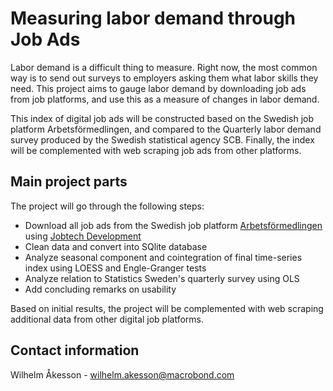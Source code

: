 # Measuring labor demand through Job Ads

Labor demand is a difficult thing to measure. Right now, the most common way is to send out surveys to employers asking them what labor skills they need. This project aims to gauge labor demand by downloading job ads from job platforms, and use this as a measure of changes in labor demand. 

This index of digital job ads will be constructed based on the Swedish job platform Arbetsförmedlingen, and compared to the Quarterly labor demand survey produced by the Swedish statistical agency SCB. Finally, the index will be complemented with web scraping job ads from other platforms.

## Main project parts

The project will go through the following steps:

 - Download all job ads from the Swedish job platform [Arbetsförmedlingen](https://arbetsformedlingen.se/) using [Jobtech Development](https://jobtechdev.se/)
 - Clean data and convert into SQlite database
 - Analyze seasonal component and cointegration of final time-series index using LOESS and Engle-Granger tests
 - Analyze relation to Statistics Sweden's quarterly survey using OLS
 - Add concluding remarks on usability 
 
 Based on initial results, the project will be complemented with web scraping additional data from other digital job platforms.
 
 ## Contact information
 
 Wilhelm Åkesson - wilhelm.akesson@macrobond.com
 
